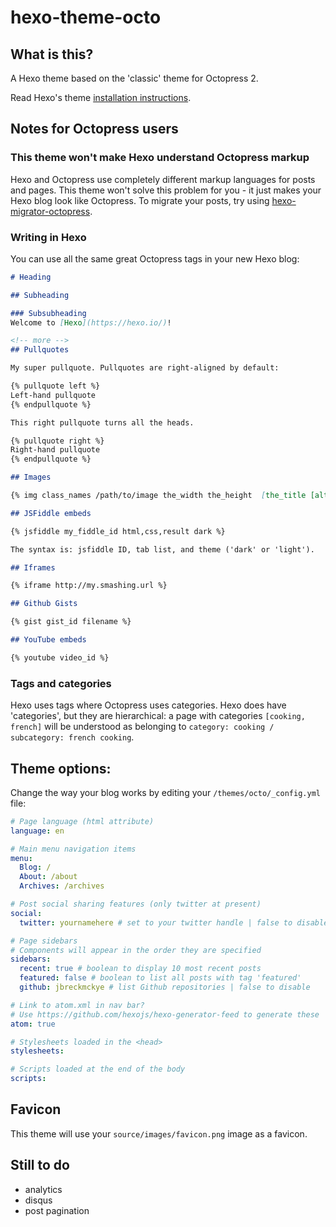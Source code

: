 # hexo-theme-octo

## What is this?

A Hexo theme based on the 'classic' theme for Octopress 2.

Read Hexo's theme [installation instructions](https://github.com/hexojs/hexo/wiki/Themes#install).

## Notes for Octopress users

### This theme won't make Hexo understand Octopress markup

Hexo and Octopress use completely different markup languages for posts and pages. This theme won't solve this problem for you - it just makes your Hexo blog look like Octopress. To migrate your posts, try using [hexo-migrator-octopress](https://www.npmjs.com/package/hexo-migrator-octopress).

### Writing in Hexo

You can use all the same great Octopress tags in your new Hexo blog:

```markdown
# Heading

## Subheading

### Subsubheading
Welcome to [Hexo](https://hexo.io/)!

<!-- more -->
## Pullquotes

My super pullquote. Pullquotes are right-aligned by default:

{% pullquote left %}
Left-hand pullquote
{% endpullquote %}

This right pullquote turns all the heads.

{% pullquote right %}
Right-hand pullquote
{% endpullquote %}

## Images

{% img class_names /path/to/image the_width the_height  [the_title [alt text]] %}

## JSFiddle embeds

{% jsfiddle my_fiddle_id html,css,result dark %}

The syntax is: jsfiddle ID, tab list, and theme ('dark' or 'light').

## Iframes

{% iframe http://my.smashing.url %}

## Github Gists

{% gist gist_id filename %}

## YouTube embeds

{% youtube video_id %}
```

### Tags and categories

Hexo uses tags where Octopress uses categories. Hexo does have 'categories', but they are hierarchical: a page with categories `[cooking, french]` will be understood as belonging to `category: cooking / subcategory: french cooking`.

## Theme options:

Change the way your blog works by editing your `/themes/octo/_config.yml` file:

```yaml
# Page language (html attribute)
language: en

# Main menu navigation items
menu:
  Blog: /
  About: /about
  Archives: /archives

# Post social sharing features (only twitter at present)
social:
  twitter: yournamehere # set to your twitter handle | false to disable

# Page sidebars
# Components will appear in the order they are specified
sidebars:
  recent: true # boolean to display 10 most recent posts
  featured: false # boolean to list all posts with tag 'featured'
  github: jbreckmckye # list Github repositories | false to disable

# Link to atom.xml in nav bar?
# Use https://github.com/hexojs/hexo-generator-feed to generate these
atom: true

# Stylesheets loaded in the <head>
stylesheets:

# Scripts loaded at the end of the body
scripts:

```

## Favicon
This theme will use your `source/images/favicon.png` image as a favicon.

## Still to do
- analytics
- disqus
- post pagination
